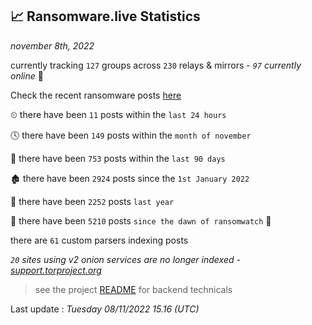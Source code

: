
## 📈 Ransomware.live Statistics
_november 8th, 2022_

currently tracking `127` groups across `230` relays & mirrors - _`97` currently online_ 📡

Check the recent ransomware posts [here](https://www.ransomware.live/#/recentposts)


⏲ there have been `11` posts within the `last 24 hours`

🕓 there have been `149` posts within the `month of november`

📅 there have been `753` posts within the `last 90 days`

🏚 there have been `2924` posts since the `1st January 2022`

🚀 there have been `2252` posts `last year`

🦕 there have been `5210` posts `since the dawn of ransomwatch` 🐣

there are `61` custom parsers indexing posts

_`20` sites using v2 onion services are no longer indexed - [support.torproject.org](https://support.torproject.org/onionservices/v2-deprecation/)_

> see the project [README](https://github.com/jmousqueton/ransomwatch#readme) for backend technicals



Last update : _Tuesday 08/11/2022 15.16 (UTC)_

